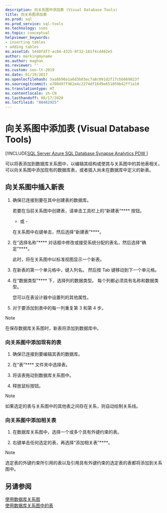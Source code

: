 ```yaml
---
description: 向关系图中添加表 (Visual Database Tools)
title: 向关系图添加表
ms.prod: sql
ms.prod_service: sql-tools
ms.technology: ssms
ms.topic: conceptual
helpviewer_keywords:
- inserting tables
- adding tables
ms.assetid: 5440fdf7-ac04-4325-9f32-181f4cd402e5
author: markingmyname
ms.author: maghan
ms.reviewer: ''
ms.custom: seo-lt-2019
ms.date: 01/19/2017
ms.openlocfilehash: 5aa8b90a1a6d3b03ec7a8c091d2f17cbb669823f
ms.sourcegitcommit: e700497f962e4c2274df16d9e651059b42ff1a10
ms.translationtype: HT
ms.contentlocale: zh-CN
ms.lasthandoff: 08/17/2020
ms.locfileid: "88462925"
---
```

# <a name="add-tables-to-diagrams-visual-database-tools"></a>向关系图中添加表 (Visual Database Tools)

[!INCLUDE[SQL Server Azure SQL Database Synapse Analytics PDW ](../../includes/applies-to-version/sql-asdb-asdbmi-asa-pdw.md)]

可以将表添加到数据库关系图中，以编辑其结构或使其与关系图中的其他表相关。 可以向关系图中添加现有的数据库表，或者插入尚未在数据库中定义的新表。
  
## <a name="to-insert-a-new-table-into-a-diagram"></a>向关系图中插入新表

1. 确保已连接到要在其中创建表的数据库。

   若要在当前关系图中创建表，请单击工具栏上的“新建表”**** 按钮。

   - 或 -  

   在关系图中右键单击，然后选择“新建表”****。

2. 在“选择名称”**** 对话框中修改或接受系统分配的表名，然后选择“确定”****。

   此时，将在关系图中以标准视图显示一个新表。

3. 在新表的第一个单元格中，键入列名。 然后按 Tab 键移动到下一个单元格。

4. 在“数据类型”**** 下，选择列的数据类型。 每个列都必须具有名称和数据类型。

   您可以在表设计器中设置列的其他属性。

5. 对于要添加到表中的每一列重复第 3 和第 4 步。

> [!NOTE]
> 在保存数据库关系图时，新表将添加到数据库中。

### <a name="to-add-an-existing-table-to-a-diagram"></a>向关系图中添加现有的表

1. 确保已连接到要编辑其表的数据库。

2. 在“表”**** 文件夹中选择表。

3. 将该表拖动到数据库关系图中。

4. 释放鼠标按钮。

> [!NOTE]
> 如果选定的表与关系图中的其他表之间存在关系，则自动绘制关系线。

### <a name="to-add-related-tables-to-a-diagram"></a>向关系图中添加相关表  

1. 在数据库关系图中，选择一个或多个具有外键约束的表。  

2. 右键单击任何选定的表，再选择“添加相关表”****。  

> [!NOTE]
> 选定表的外键约束所引用的表以及引用具有外键约束的选定表的表都将添加到关系图中。  

## <a name="see-also"></a>另请参阅

[使用数据库关系图](../../ssms/visual-db-tools/work-with-database-diagrams-visual-database-tools.md)  
[使用数据库关系图中的表](../../ssms/visual-db-tools/work-with-tables-in-database-diagram-visual-database-tools.md)
